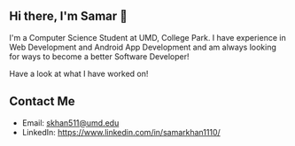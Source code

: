 ## Hi there, I'm Samar 👋

I'm a Computer Science Student at UMD, College Park. I have experience in Web Development and Android App Development and am always looking for ways to become a better Software Developer!

Have a look at what I have worked on!

## Contact Me
- Email: skhan511@umd.edu
- LinkedIn: https://www.linkedin.com/in/samarkhan1110/
<!--
**Sullym8/Sullym8** is a ✨ _special_ ✨ repository because its `README.md` (this file) appears on your GitHub profile.

Here are some ideas to get you started:

- 🔭 I’m currently working on ...
- 🌱 I’m currently learning ...
- 👯 I’m looking to collaborate on ...
- 🤔 I’m looking for help with ...
- 💬 Ask me about ...
- 📫 How to reach me: ...
- 😄 Pronouns: ...
- ⚡ Fun fact: ...
-->
